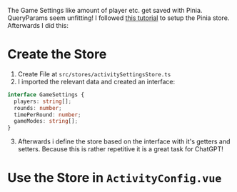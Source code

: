 The Game Settings like amount of player etc. get saved with Pinia. QueryParams seem unfitting!
I followed [this tutorial](https://pinia.vuejs.org/getting-started.html) to setup the Pinia store. Afterwards I did this:
# Create the Store
1. Create File at `src/stores/activitySettingsStore.ts`
2. I imported the relevant data and created an interface:
```ts
interface GameSettings {
  players: string[];
  rounds: number;
  timePerRound: number;
  gameModes: string[];
}
```
3. Afterwards i define the store based on the interface with it's getters and setters. Because this is rather repetitive it is a great task for ChatGPT!
# Use the Store in `ActivityConfig.vue`
